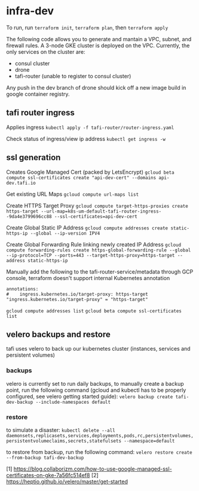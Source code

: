 # infra-dev

To run, run `terraform init`, `terraform plan`, then `terraform apply`

The following code allows you to generate and mantain a VPC, subnet, and firewall rules. A 3-node GKE cluster is deployed on the VPC. Currently, the only services on the cluster are:

- consul cluster
- drone
- tafi-router (unable to register to consul cluster)

Any push in the dev branch of drone should kick off a new image build in google container registry.

## tafi router ingress
 
Applies ingress
`kubectl apply -f tafi-router/router-ingress.yaml`

Check status of ingress/view ip address
`kubectl get ingress -w` 

## ssl generation

Creates Google Managed Cert (packed by LetsEncrypt)
`gcloud beta compute ssl-certificates create "api-dev-cert" --domains api-dev.tafi.io`

Get existing URL Maps
`gcloud compute url-maps list`

Create HTTPS Target Proxy
`gcloud compute target-https-proxies create https-target --url-map=k8s-um-default-tafi-router-ingress--9da4e3799696cc88 --ssl-certificates=api-dev-cert`

Create Global Static IP Address
`gcloud compute addresses create static-https-ip --global --ip-version IPV4`

Create Global Forwarding Rule linking newly created IP Address
`gcloud compute forwarding-rules create https-global-forwarding-rule --global --ip-protocol=TCP --ports=443 --target-https-proxy=https-target --address static-https-ip`

Manually add the following to the tafi-router-service/metadata through GCP console, terraform doesn't support internal Kubernetes annotation
```
annotations:
#    ingress.kubernetes.io/target-proxy: https-target
"ingress.kubernetes.io/target-proxy" = "https-target"
```

`gcloud compute addresses list`
`gcloud beta compute ssl-certificates list`

## velero backups and restore 

tafi uses velero to back up our kubernetes cluster (instances, services and persistent volumes)

### backups

velero is currently set to run daily backups, to manually create a backup point, run the following command (gcloud and kubectl has to be properly configured, see velero getting started guide):
`velero backup create tafi-dev-backup --include-namespaces default`

### restore
to simulate a disaster:
`kubectl delete --all daemonsets,replicasets,services,deployments,pods,rc,persistentvolumes,persistentvolumeclaims,secrets,statefulsets --namespace=default`

to restore from backup, run the following command:
`velero restore create --from-backup tafi-dev-backup`

[1] https://blog.collaborizm.com/how-to-use-google-managed-ssl-certificates-on-gke-7a56fc514ef8
[2] https://heptio.github.io/velero/master/get-started